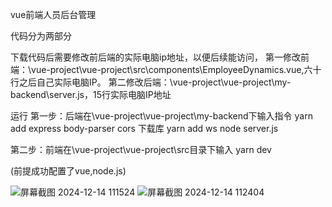 vue前端人员后台管理

代码分为两部分

下载代码后需要修改前后端的实际电脑ip地址，以便后续能访问，
第一修改前端：\vue-project\vue-project\src\components\EmployeeDynamics.vue,六十行之后自己实际电脑IP。 第二修改后端：\vue-project\vue-project\my-backend\server.js，15行实际电脑IP地址

运行
第一步：后端在\vue-project\vue-project\my-backend下输入指令
yarn add express body-parser cors    下载库
yarn add ws
node server.js

第二步：前端在\vue-project\vue-project\src目录下输入
yarn dev

(前提成功配置了vue,node.js)

![屏幕截图 2024-12-14 111524](https://github.com/user-attachments/assets/f9b94dde-3d8b-4647-875a-ad3b155beb08)
![屏幕截图 2024-12-14 112404](https://github.com/user-attachments/assets/ee6e2941-ae58-4bd3-94eb-834b10f64521)
